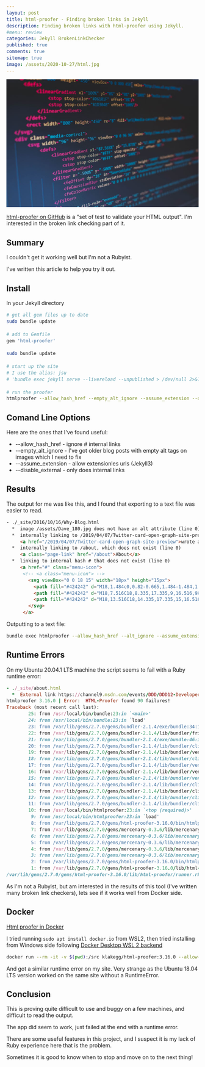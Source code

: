 ```yaml
---
layout: post
title: html-proofer - Finding broken links in Jekyll
description: Finding broken links with html-proofer using Jekyll.
#menu: review
categories: Jekyll BrokenLinkChecker
published: true 
comments: true     
sitemap: true
image: /assets/2020-10-27/html.jpg
---
```


[![alt text](/assets/2020-10-27/html.jpg "Photo from florianolv on Unsplash")](https://unsplash.com/@florianolv)

[html-proofer on GitHub](https://github.com/gjtorikian/html-proofer) is a "set of test to validate your HTML output". I'm interested in the broken link checking part of it.

## Summary
I couldn't get it working well but I'm not a Rubyist.

I've written this article to help you try it out.

## Install

In your Jekyll directory

```bash
# get all gem files up to date
sudo bundle update

# add to Gemfile
gem 'html-proofer'

sudo bundle update

# start up the site
# I use the alias: jsu
# 'bundle exec jekyll serve --livereload --unpublished > /dev/null 2>&1 &

# run the proofer
htmlproofer --allow_hash_href --empty_alt_ignore --assume_extension --disable_external ./_site
```

## Comand Line Options

Here are the ones that I've found useful:

- --allow_hash_href  - ignore # internal links
- --empty_alt_ignore  - I've got older blog posts with empty alt tags on images which I need to fix
- --assume_extension  - allow extensionles urls (Jekyll3)
- --disable_external - only does internal links

## Results

The output for me was like this, and I found that exporting to a text file was easier to read.

```html
- ./_site/2016/10/16/Why-Blog.html
  *  image /assets/Dave_180.jpg does not have an alt attribute (line 0)
  *  internally linking to /2019/04/07/Twitter-card-open-graph-site-preview, which does not exist (line 0)
     <a href="/2019/04/07/Twitter-card-open-graph-site-preview">wrote a blog post on it</a>
  *  internally linking to /about, which does not exist (line 0)
     <a class="page-link" href="/about">About</a>
  *  linking to internal hash # that does not exist (line 0)
     <a href="#" class="menu-icon">
      <!-- <a class="menu-icon"> -->
        <svg viewBox="0 0 18 15" width="18px" height="15px">
          <path fill="#424242" d="M18,1.484c0,0.82-0.665,1.484-1.484,1.484H1.484C0.665,2.969,0,2.304,0,1.484l0,0C0,0.665,0.665,0,1.484,0 h15.031C17.335,0,18,0.665,18,1.484L18,1.484z"></path>
          <path fill="#424242" d="M18,7.516C18,8.335,17.335,9,16.516,9H1.484C0.665,9,0,8.335,0,7.516l0,0c0-0.82,0.665-1.484,1.484-1.484 h15.031C17.335,6.031,18,6.696,18,7.516L18,7.516z"></path>
          <path fill="#424242" d="M18,13.516C18,14.335,17.335,15,16.516,15H1.484C0.665,15,0,14.335,0,13.516l0,0 c0-0.82,0.665-1.484,1.484-1.484h15.031C17.335,12.031,18,12.696,18,13.516L18,13.516z"></path>
        </svg>
      </a>
```

Outputting to a text file:

```bash
bundle exec htmlproofer --allow_hash_href --alt_ignore --assume_extension ./_site &> links.log
```

## Runtime Errors
 
On my Ubuntu 20.04.1 LTS machine the script seems to fail with a Ruby runtime error:

```ruby
- ./_site/about.html
  *  External link https://channel9.msdn.com/events/DDD/DDD12-Developer-Day-2017/Streaming-Large-Volumes-of-Data-into-SQL failed: got a time out (response code 0)
htmlproofer 3.16.0 | Error:  HTML-Proofer found 90 failures!
Traceback (most recent call last):
        25: from /usr/local/bin/bundle:23:in `<main>'
        24: from /usr/local/bin/bundle:23:in `load'
        23: from /var/lib/gems/2.7.0/gems/bundler-2.1.4/exe/bundle:34:in `<top (required)>'
        22: from /var/lib/gems/2.7.0/gems/bundler-2.1.4/lib/bundler/friendly_errors.rb:123:in `with_friendly_errors'
        21: from /var/lib/gems/2.7.0/gems/bundler-2.1.4/exe/bundle:46:in `block in <top (required)>'
        20: from /var/lib/gems/2.7.0/gems/bundler-2.1.4/lib/bundler/cli.rb:24:in `start'
        19: from /var/lib/gems/2.7.0/gems/bundler-2.1.4/lib/bundler/vendor/thor/lib/thor/base.rb:476:in `start'
        18: from /var/lib/gems/2.7.0/gems/bundler-2.1.4/lib/bundler/cli.rb:30:in `dispatch'
        17: from /var/lib/gems/2.7.0/gems/bundler-2.1.4/lib/bundler/vendor/thor/lib/thor.rb:399:in `dispatch'
        16: from /var/lib/gems/2.7.0/gems/bundler-2.1.4/lib/bundler/vendor/thor/lib/thor/invocation.rb:127:in `invoke_command'
        15: from /var/lib/gems/2.7.0/gems/bundler-2.1.4/lib/bundler/vendor/thor/lib/thor/command.rb:27:in `run'
        14: from /var/lib/gems/2.7.0/gems/bundler-2.1.4/lib/bundler/cli.rb:476:in `exec'
        13: from /var/lib/gems/2.7.0/gems/bundler-2.1.4/lib/bundler/cli/exec.rb:28:in `run'
        12: from /var/lib/gems/2.7.0/gems/bundler-2.1.4/lib/bundler/cli/exec.rb:63:in `kernel_load'
        11: from /var/lib/gems/2.7.0/gems/bundler-2.1.4/lib/bundler/cli/exec.rb:63:in `load'
        10: from /usr/local/bin/htmlproofer:23:in `<top (required)>'
         9: from /usr/local/bin/htmlproofer:23:in `load'
         8: from /var/lib/gems/2.7.0/gems/html-proofer-3.16.0/bin/htmlproofer:11:in `<top (required)>'
         7: from /var/lib/gems/2.7.0/gems/mercenary-0.3.6/lib/mercenary.rb:19:in `program'
         6: from /var/lib/gems/2.7.0/gems/mercenary-0.3.6/lib/mercenary/program.rb:42:in `go'
         5: from /var/lib/gems/2.7.0/gems/mercenary-0.3.6/lib/mercenary/command.rb:220:in `execute'
         4: from /var/lib/gems/2.7.0/gems/mercenary-0.3.6/lib/mercenary/command.rb:220:in `each'
         3: from /var/lib/gems/2.7.0/gems/mercenary-0.3.6/lib/mercenary/command.rb:220:in `block in execute'
         2: from /var/lib/gems/2.7.0/gems/html-proofer-3.16.0/bin/htmlproofer:109:in `block (2 levels) in <top (required)>'
         1: from /var/lib/gems/2.7.0/gems/html-proofer-3.16.0/lib/html-proofer/runner.rb:51:in `run'
/var/lib/gems/2.7.0/gems/html-proofer-3.16.0/lib/html-proofer/runner.rb:176:in `print_failed_tests': \e[31mHTML-Proofer found 90 failures!\e[0m (RuntimeError)
```

As I'm not a Rubyist, but am interested in the results of this tool (I've written many broken link checkers), lets see if it works well from Docker side.

## Docker

[Html proofer in Docker](https://hub.docker.com/r/klakegg/html-proofer)

I tried running `sudo apt install docker.io` from WSL2, then tried installing from Windows side following [Docker Desktop WSL 2 backend](https://docs.docker.com/docker-for-windows/wsl/)

```bash
docker run --rm -it -v $(pwd):/src klakegg/html-proofer:3.16.0 --allow-hash-href --alt-ignore --assume_extension ./_site
```

And got a similar runtime error on my site. Very strange as the Ubuntu 18.04 LTS version worked on the same site without a RuntimeError.

## Conclusion

This is proving quite difficult to use and buggy on a few machines, and difficult to read the output.

The app did seem to work, just failed at the end with a runtime error.

There are some useful features in this project, and I suspect it is my lack of Ruby experience here that is the problem.

Sometimes it is good to know when to stop and move on to the next thing!





